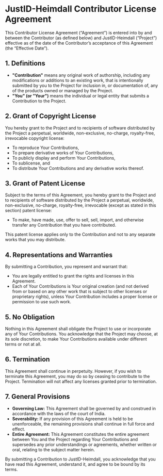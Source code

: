 # JustID-Heimdall Contributor License Agreement

This Contributor License Agreement (“Agreement”) is entered into by and between the Contributor (as defined below) and JustID-Heimdall (“Project”) effective as of the date of the Contributor’s acceptance of this Agreement (the “Effective Date”).

## 1. Definitions

- **"Contribution"** means any original work of authorship, including any modifications or additions to an existing work, that is intentionally submitted by you to the Project for inclusion in, or documentation of, any of the products owned or managed by the Project.
- **"You" (or "Your")** means the individual or legal entity that submits a Contribution to the Project.

## 2. Grant of Copyright License

You hereby grant to the Project and to recipients of software distributed by the Project a perpetual, worldwide, non-exclusive, no-charge, royalty-free, irrevocable copyright license:
  
- To reproduce Your Contributions,
- To prepare derivative works of Your Contributions,
- To publicly display and perform Your Contributions,
- To sublicense, and
- To distribute Your Contributions and any derivative works thereof.

## 3. Grant of Patent License

Subject to the terms of this Agreement, you hereby grant to the Project and to recipients of software distributed by the Project a perpetual, worldwide, non-exclusive, no-charge, royalty-free, irrevocable (except as stated in this section) patent license:
  
- To make, have made, use, offer to sell, sell, import, and otherwise transfer any Contribution that you have contributed.
  
This patent license applies only to the Contribution and not to any separate works that you may distribute.

## 4. Representations and Warranties

By submitting a Contribution, you represent and warrant that:

- You are legally entitled to grant the rights and licenses in this Agreement.
- Each of Your Contributions is Your original creation (and not derived from or based on any other work that is subject to other licenses or proprietary rights), unless Your Contribution includes a proper license or permission to use such work.

## 5. No Obligation

Nothing in this Agreement shall obligate the Project to use or incorporate any of Your Contributions. You acknowledge that the Project may choose, at its sole discretion, to make Your Contributions available under different terms or not at all.

## 6. Termination

This Agreement shall continue in perpetuity. However, if you wish to terminate this Agreement, you may do so by ceasing to contribute to the Project. Termination will not affect any licenses granted prior to termination.

## 7. General Provisions

- **Governing Law:** This Agreement shall be governed by and construed in accordance with the laws of the court of India.
- **Severability:** If any provision of this Agreement is held to be unenforceable, the remaining provisions shall continue in full force and effect.
- **Entire Agreement:** This Agreement constitutes the entire agreement between You and the Project regarding Your Contributions and supersedes any prior understandings or agreements, whether written or oral, relating to the subject matter herein.

By submitting a Contribution to JustID-Heimdall, you acknowledge that you have read this Agreement, understand it, and agree to be bound by its terms.



